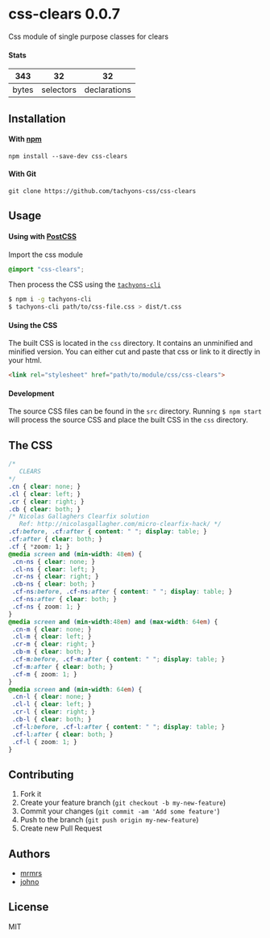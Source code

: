 # css-clears 0.0.7

Css module of single purpose classes for clears

#### Stats

343 | 32 | 32
---|---|---
bytes | selectors | declarations

## Installation

#### With [npm](https://npmjs.com)

```
npm install --save-dev css-clears
```

#### With Git

```
git clone https://github.com/tachyons-css/css-clears
```

## Usage

#### Using with [PostCSS](https://github.com/postcss/postcss)

Import the css module

```css
@import "css-clears";
```

Then process the CSS using the [`tachyons-cli`](https://github.com/tachyons-css/tachyons-cli)

```sh
$ npm i -g tachyons-cli
$ tachyons-cli path/to/css-file.css > dist/t.css
```

#### Using the CSS

The built CSS is located in the `css` directory. It contains an unminified and minified version.
You can either cut and paste that css or link to it directly in your html.

```html
<link rel="stylesheet" href="path/to/module/css/css-clears">
```

#### Development

The source CSS files can be found in the `src` directory.
Running `$ npm start` will process the source CSS and place the built CSS in the `css` directory.

## The CSS

```css
/*
   CLEARS
*/
.cn { clear: none; }
.cl { clear: left; }
.cr { clear: right; }
.cb { clear: both; }
/* Nicolas Gallaghers Clearfix solution
   Ref: http://nicolasgallagher.com/micro-clearfix-hack/ */
.cf:before, .cf:after { content: " "; display: table; }
.cf:after { clear: both; }
.cf { *zoom: 1; }
@media screen and (min-width: 48em) {
 .cn-ns { clear: none; }
 .cl-ns { clear: left; }
 .cr-ns { clear: right; }
 .cb-ns { clear: both; }
 .cf-ns:before, .cf-ns:after { content: " "; display: table; }
 .cf-ns:after { clear: both; }
 .cf-ns { zoom: 1; }
}
@media screen and (min-width:48em) and (max-width: 64em) {
 .cn-m { clear: none; }
 .cl-m { clear: left; }
 .cr-m { clear: right; }
 .cb-m { clear: both; }
 .cf-m:before, .cf-m:after { content: " "; display: table; }
 .cf-m:after { clear: both; }
 .cf-m { zoom: 1; }
}
@media screen and (min-width: 64em) {
 .cn-l { clear: none; }
 .cl-l { clear: left; }
 .cr-l { clear: right; }
 .cb-l { clear: both; }
 .cf-l:before, .cf-l:after { content: " "; display: table; }
 .cf-l:after { clear: both; }
 .cf-l { zoom: 1; }
}
```

## Contributing

1. Fork it
2. Create your feature branch (`git checkout -b my-new-feature`)
3. Commit your changes (`git commit -am 'Add some feature'`)
4. Push to the branch (`git push origin my-new-feature`)
5. Create new Pull Request

## Authors

* [mrmrs](http://mrmrs.io)
* [johno](http://johnotander.com)

## License

MIT

